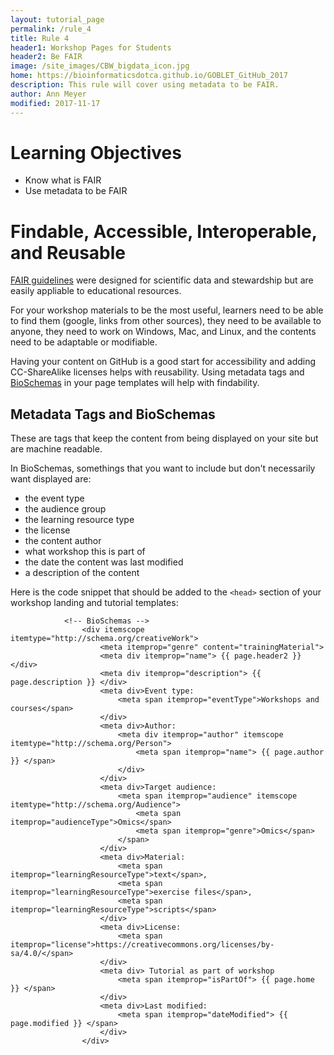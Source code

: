 ```yaml
---
layout: tutorial_page
permalink: /rule_4
title: Rule 4
header1: Workshop Pages for Students
header2: Be FAIR
image: /site_images/CBW_bigdata_icon.jpg
home: https://bioinformaticsdotca.github.io/GOBLET_GitHub_2017
description: This rule will cover using metadata to be FAIR.
author: Ann Meyer
modified: 2017-11-17
---
```


# Learning Objectives

* Know what is FAIR  
* Use metadata to be FAIR  

# Findable, Accessible, Interoperable, and Reusable

[FAIR guidelines](https://www.nature.com/articles/sdata201618) were designed for scientific data and stewardship but are easily appliable to educational resources.

For your workshop materials to be the most useful, learners need to be able to find them (google, links from other sources), they need to be available to anyone, they need to work on Windows, Mac, and Linux, and the contents need to be adaptable or modifiable.

Having your content on GitHub is a good start for accessibility and adding CC-ShareAlike licenses helps with reusability.  Using metadata tags and [BioSchemas](bioschemas.org) in your page templates will help with findability.

## Metadata Tags and BioSchemas

These are tags that keep the content from being displayed on your site but are machine readable.

In BioSchemas, somethings that you want to include but don't necessarily want displayed are:

* the event type   
* the audience group  
* the learning resource type  
* the license  
* the content author  
* what workshop this is part of  
* the date the content was last modified  
* a description of the content  

Here is the code snippet that should be added to the `<head>` section of your workshop landing and tutorial templates:  

```
			<!-- BioSchemas -->
				<div itemscope itemtype="http://schema.org/creativeWork">
					<meta itemprop="genre" content="trainingMaterial">
					<meta div itemprop="name"> {{ page.header2 }} </div>
					<meta div itemprop="description"> {{ page.description }} </div>
					<meta div>Event type: 
						<meta span itemprop="eventType">Workshops and courses</span>
					</div>
					<meta div>Author: 
						<meta div itemprop="author" itemscope itemtype="http://schema.org/Person">
							<meta span itemprop="name"> {{ page.author }} </span>
						</div>
					</div>
					<meta div>Target audience:
						<meta span itemprop="audience" itemscope itemtype="http://schema.org/Audience">
   							<meta span itemprop="audienceType">Omics</span>
   							<meta span itemprop="genre">Omics</span>
						</span>
					</div>
					<meta div>Material: 
						<meta span itemprop="learningResourceType">text</span>,
						<meta span itemprop="learningResourceType">exercise files</span>, 
						<meta span itemprop="learningResourceType">scripts</span>
					</div>
					<meta div>License:
						<meta span itemprop="license">https://creativecommons.org/licenses/by-sa/4.0/</span>
					</div>
					<meta div> Tutorial as part of workshop
						<meta span itemprop="isPartOf"> {{ page.home }} </span>
					</div>
					<meta div>Last modified:
   						<meta span itemprop="dateModified"> {{ page.modified }} </span>
					</div>
				</div>
```
